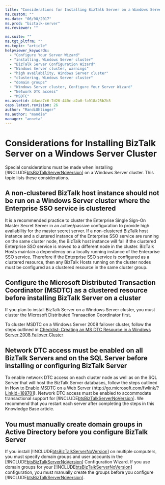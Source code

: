 ```yaml
---
title: "Considerations for Installing BizTalk Server on a Windows Server Cluster2 | Microsoft Docs"
ms.custom: ""
ms.date: "06/08/2017"
ms.prod: "biztalk-server"
ms.reviewer: ""

ms.suite: ""
ms.tgt_pltfrm: ""
ms.topic: "article"
helpviewer_keywords: 
  - "Configure Your Server Wizard"
  - "installing, Windows Server cluster"
  - "BizTalk Server Configuration Wizard"
  - "Windows Server cluster, warnings"
  - "high availability, Windows Server cluster"
  - "clustering, Windows Server cluster"
  - "domain groups"
  - "Windows Server cluster, Configure Your Server Wizard"
  - "Network DTC access"
  - "MSDTC"
ms.assetid: 4daea7c6-7d26-440c-a2a0-fa018a25b2b3
caps.latest.revision: 26
author: "MandiOhlinger"
ms.author: "mandia"
manager: "anneta"
---
```

# Considerations for Installing BizTalk Server on a Windows Server Cluster
Special considerations must be made when installing [!INCLUDE[btsBizTalkServerNoVersion](../includes/btsbiztalkservernoversion-md.md)] on a Windows Server cluster. This topic lists these considerations.  
  
## A non-clustered BizTalk host instance should not be run on a Windows Server cluster where the Enterprise SSO service is clustered  
 It is a recommended practice to cluster the Enterprise Single Sign-On Master Secret Server in an active/passive configuration to provide high availability for the master secret server. If a non-clustered BizTalk host instance and a clustered instance of the Enterprise SSO service are running on the same cluster node, the BizTalk host instance will fail if the clustered Enterprise SSO service is moved to a different node in the cluster. BizTalk Hosts maintain a dependency on a locally running instance of the Enterprise SSO service. Therefore if the Enterprise SSO service is configured as a clustered resource, then any BizTalk Hosts running on the cluster nodes must be configured as a clustered resource in the same cluster group.  
  
## Configure the Microsoft Distributed Transaction Coordinator (MSDTC) as a clustered resource before installing BizTalk Server on a cluster  
 If you plan to install BizTalk Server on a Windows Server cluster, you must cluster the Microsoft Distributed Transaction Coordinator first.  
  
 To cluster MSDTC on a Windows Server 2008 failover cluster, follow the steps outlined in [Checklist: Creating an MS DTC Resource in a Windows Server 2008 Failover Cluster](http://go.microsoft.com/fwlink/?LinkID=129677)  
  
## Network DTC access must be enabled on all BizTalk Servers and on the SQL Server before installing or configuring BizTalk Server  
 To enable network DTC access on each cluster node as well as on the SQL Server that will host the BizTalk Server databases, follow the steps outlined in [How to Enable MSDTC on a Web Server](http://go.microsoft.com/fwlink/?LinkId=189701) (<http://go.microsoft.com/fwlink/?LinkId=189701>). Network DTC access must be enabled to accommodate transactional support for [!INCLUDE[btsBizTalkServerNoVersion](../includes/btsbiztalkservernoversion-md.md)]. We recommend that you restart each server after completing the steps in this Knowledge Base article.  
  
## You must manually create domain groups in Active Directory before you configure BizTalk Server  
 If you install [!INCLUDE[btsBizTalkServerNoVersion](../includes/btsbiztalkservernoversion-md.md)] on multiple computers, you must specify domain groups and user accounts in the [!INCLUDE[btsBizTalkServerNoVersion](../includes/btsbiztalkservernoversion-md.md)] Configuration Wizard. If you use domain groups for your [!INCLUDE[btsBizTalkServerNoVersion](../includes/btsbiztalkservernoversion-md.md)] configuration, you must manually create the groups before you configure [!INCLUDE[btsBizTalkServerNoVersion](../includes/btsbiztalkservernoversion-md.md)].
